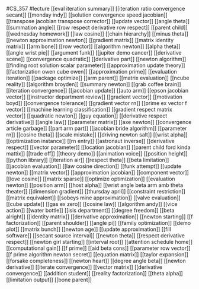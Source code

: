 #CS_357
#lecture
[[eval iteration summary]]
[[iteration ratio convergence secant]]
[[monday indy]]
[[solution convergence speed jacobian]]
[[transpose jacobian transpose corrector]]
[[update vector]]
[[angle theta]]
[[summation angle]]
[[row respect derivative row respect]]
[[parent child]]
[[wednesday homework]]
[[law cosine]]
[[chain hierarchy]]
[[minus theta]]
[[newton approximation newton]]
[[gradient matrix]]
[[matrix identity matrix]]
[[arm bone]]
[[row vector]]
[[algorithm newton]]
[[alpha theta]]
[[angle wrist pie]]
[[argument funk]]
[[jupiter demo cancer]]
[[derivative scene]]
[[convergence quadratic]]
[[derivative part]]
[[newton algorithm]]
[[finding root solution scalar parameter]]
[[approximation update theory]]
[[factorization owen cube owen]]
[[approximation prime]]
[[evaluation iteration]]
[[package optimize]]
[[arm parent]]
[[matrix evaluation]]
[[ncube reality]]
[[algorithm broyden]]
[[summary newton]]
[[grab coffee brain]]
[[iteration convergence]]
[[jacobian update]]
[[auto arm]]
[[epson jacobian vector]]
[[instructor department review]]
[[gradient vector]]
[[motivation boyd]]
[[convergence tolerance]]
[[gradient vector rn]]
[[prime ex vector f vector]]
[[machine learning classification]]
[[gradient respect matrix vector]]
[[quadratic newton]]
[[guy equation]]
[[derivative respect derivative]]
[[angle law]]
[[parameter matrix]]
[[axe newton]]
[[convergence article garbage]]
[[part arm part]]
[[jacobian bride algorithm]]
[[parameter rn]]
[[cosine theta]]
[[scale mistake]]
[[driving newton salt]]
[[wrist alpha]]
[[optimization instance]]
[[rn entry]]
[[astronaut inverse]]
[[derivative respect]]
[[vector parameter]]
[[location jacobian]]
[[parent child ford kinda mattix]]
[[trade off]]
[[theory demo]]
[[animation voice]]
[[position height]]
[[python library]]
[[iteration air]]
[[respect theta]]
[[beta limitation]]
[[jacobian evaluation]]
[[law cosine direction]]
[[funk attempt]]
[[update newton]]
[[matrix vector]]
[[approximation jacobian]]
[[component vector]]
[[love cosine]]
[[matrix sparse]]
[[optimize optimization]]
[[evaluation newton]]
[[position arm]]
[[host alpha]]
[[wrist angle beta arm amb theta theater]]
[[dimension gradient]]
[[thursday april]]
[[constraint restriction]]
[[matrix equivalent]]
[[sobeys mine approximation]]
[[valve evaluation]]
[[cube update]]
[[gas ex zero]]
[[cosine law]]
[[algorithm andy]]
[[vice action]]
[[water bottle]]
[[isis department]]
[[degree freedom]]
[[beta alright]]
[[identity matrix]]
[[derivative approximation]]
[[newton starting]]
[[f factorization]]
[[parent shoulder]]
[[angle pi]]
[[family optimization]]
[[demo plot]]
[[matrix bunch]]
[[newton age]]
[[update approximation]]
[[fill software]]
[[secant source interval]]
[[newton theta]]
[[respect derivative respect]]
[[newton girl starting]]
[[interval root]]
[[attention schedule home]]
[[computational gain]]
[[f prime]]
[[aid beta cons]]
[[parameter row vector]]
[[f prime algorithm newton secret]]
[[equation matrix]]
[[taylor expansion]]
[[forsake completeness]]
[[newton heart]]
[[degree angle beta]]
[[newton derivative]]
[[iterate convergence]]
[[vector matrix]]
[[derivative convergence]]
[[addition student]]
[[reality factorization]]
[[theta alpha]]
[[limitation output]]
[[bone parent]]
